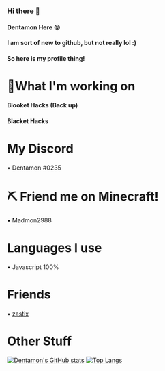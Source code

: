 ### Hi there 👋
#### Dentamon Here 😛
#### I am sort of new to github, but not really lol :)
#### So here is my profile thing!
# 👀What I'm working on
#### Blooket Hacks (Back up)
#### Blacket Hacks
# My Discord
• Dentamon #0235
# ⛏ Friend me on Minecraft!
• Madmon2988
# Languages I use
• Javascript 100%
# Friends
• [zastix](https://github.com/ZasticBradyn)
# Other Stuff
[![Dentamon's GitHub stats](https://github-readme-stats.vercel.app/api?username=Dentamon)](https://github.com/Dentamon/github-readme-stats)
[![Top Langs](https://github-readme-stats.vercel.app/api/top-langs/?username=Dentamon)](https://github.com/Dentamon/github-readme-stats)
